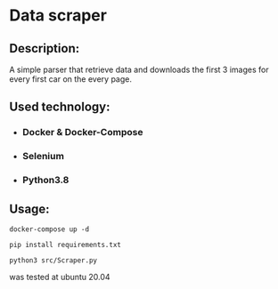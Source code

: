 # Data scraper

## Description:
A simple parser that retrieve data and downloads the first 3 images for every first car on the every page.
## Used technology:

- ### Docker & Docker-Compose
- ### Selenium
- ### Python3.8

## Usage:

```
docker-compose up -d
```

```
pip install requirements.txt
```

```
python3 src/Scraper.py 
```
was tested at ubuntu 20.04
